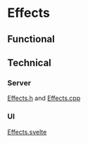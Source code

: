 # Effects

## Functional

## Technical

### Server

[Effects.h](https://github.com/MoonModules/MoonLight/blob/main/lib/framework/Effects.h) and [Effects.cpp](https://github.com/MoonModules/MoonLight/blob/main/lib/framework/Effects.cpp)

### UI

[Effects.svelte](https://github.com/MoonModules/MoonLight/blob/main/interface/src/routes/system/status/Effects.svelte)
